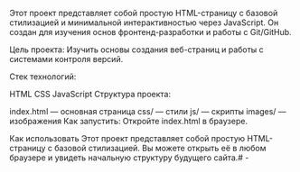 Этот проект представляет собой простую HTML-страницу с базовой стилизацией и минимальной интерактивностью через JavaScript. Он создан для изучения основ фронтенд-разработки и работы с Git/GitHub.

Цель проекта:
Изучить основы создания веб-страниц и работы с системами контроля версий.

Стек технологий:

HTML
CSS
JavaScript
Структура проекта:

index.html — основная страница
css/ — стили
js/ — скрипты
images/ — изображения
Как запустить:
Откройте index.html в браузере.

Как использовать
Этот проект представляет собой простую HTML-страницу с базовой стилизацией. Вы можете открыть её в любом браузере и увидеть начальную структуру будущего сайта.# -
